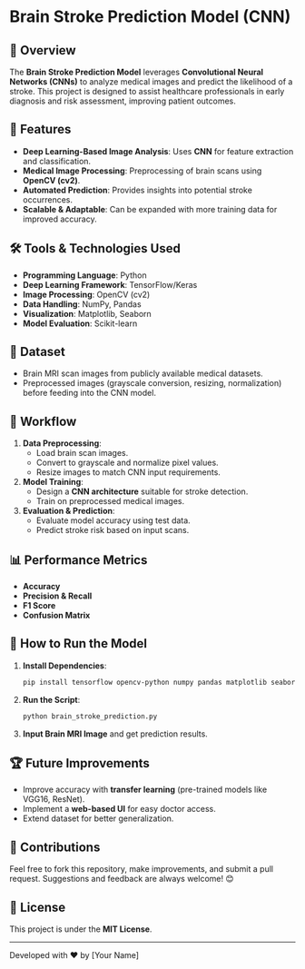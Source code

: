# Brain Stroke Prediction Model (CNN)

## 📌 Overview
The **Brain Stroke Prediction Model** leverages **Convolutional Neural Networks (CNNs)** to analyze medical images and predict the likelihood of a stroke. This project is designed to assist healthcare professionals in early diagnosis and risk assessment, improving patient outcomes.

## 🚀 Features
- **Deep Learning-Based Image Analysis**: Uses **CNN** for feature extraction and classification.
- **Medical Image Processing**: Preprocessing of brain scans using **OpenCV (cv2)**.
- **Automated Prediction**: Provides insights into potential stroke occurrences.
- **Scalable & Adaptable**: Can be expanded with more training data for improved accuracy.

## 🛠️ Tools & Technologies Used
- **Programming Language**: Python
- **Deep Learning Framework**: TensorFlow/Keras
- **Image Processing**: OpenCV (cv2)
- **Data Handling**: NumPy, Pandas
- **Visualization**: Matplotlib, Seaborn
- **Model Evaluation**: Scikit-learn

## 📂 Dataset
- Brain MRI scan images from publicly available medical datasets.
- Preprocessed images (grayscale conversion, resizing, normalization) before feeding into the CNN model.

## 🔄 Workflow
1. **Data Preprocessing**:
   - Load brain scan images.
   - Convert to grayscale and normalize pixel values.
   - Resize images to match CNN input requirements.
2. **Model Training**:
   - Design a **CNN architecture** suitable for stroke detection.
   - Train on preprocessed medical images.
3. **Evaluation & Prediction**:
   - Evaluate model accuracy using test data.
   - Predict stroke risk based on input scans.

## 📊 Performance Metrics
- **Accuracy**
- **Precision & Recall**
- **F1 Score**
- **Confusion Matrix**

## 📌 How to Run the Model
1. **Install Dependencies**:
   ```bash
   pip install tensorflow opencv-python numpy pandas matplotlib seaborn scikit-learn
   ```
2. **Run the Script**:
   ```bash
   python brain_stroke_prediction.py
   ```
3. **Input Brain MRI Image** and get prediction results.

## 🏆 Future Improvements
- Improve accuracy with **transfer learning** (pre-trained models like VGG16, ResNet).
- Implement a **web-based UI** for easy doctor access.
- Extend dataset for better generalization.

## 🤝 Contributions
Feel free to fork this repository, make improvements, and submit a pull request. Suggestions and feedback are always welcome! 😊

## 📜 License
This project is under the **MIT License**.

---
Developed with ❤️ by [Your Name]

